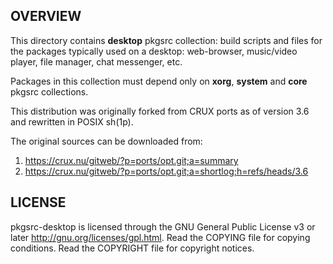 OVERVIEW
--------
This directory contains **desktop** pkgsrc collection: build scripts
and files for the packages typically used on a desktop: web-browser,
music/video player, file manager, chat messenger, etc.

Packages in this collection must depend only on **xorg**, **system**
and **core** pkgsrc collections.

This distribution was originally forked from CRUX ports as of version
3.6 and rewritten in POSIX sh(1p).

The original sources can be downloaded from:
1. https://crux.nu/gitweb/?p=ports/opt.git;a=summary
2. https://crux.nu/gitweb/?p=ports/opt.git;a=shortlog;h=refs/heads/3.6


LICENSE
-------
pkgsrc-desktop is licensed through the GNU General Public License v3
or later <http://gnu.org/licenses/gpl.html>.
Read the COPYING file for copying conditions.
Read the COPYRIGHT file for copyright notices.
